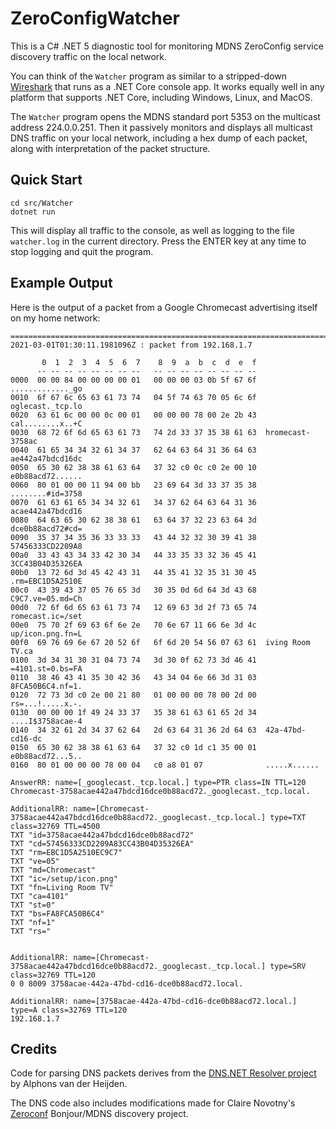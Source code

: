 # ZeroConfigWatcher

This is a C# .NET 5 diagnostic tool for monitoring MDNS ZeroConfig service discovery traffic on the local network.

You can think of the `Watcher` program as similar to a stripped-down
[Wireshark](https://www.wireshark.org/) that runs as a .NET Core console app.
It works equally well in any platform that supports .NET Core, including Windows,
Linux, and MacOS.

The `Watcher` program opens the MDNS standard port 5353 on the multicast address 224.0.0.251.
Then it passively monitors and displays all multicast DNS traffic on your local network,
including a hex dump of each packet, along with interpretation of the packet structure.

## Quick Start

```
cd src/Watcher
dotnet run
```

This will display all traffic to the console, as well as logging to the file `watcher.log` in the current directory.
Press the ENTER key at any time to stop logging and quit the program.

## Example Output

Here is the output of a packet from a Google Chromecast advertising itself on my home network:

```
=========================================================================
2021-03-01T01:30:11.1981096Z : packet from 192.168.1.7

       0  1  2  3  4  5  6  7    8  9  a  b  c  d  e  f
      -- -- -- -- -- -- -- --   -- -- -- -- -- -- -- --
0000  00 00 84 00 00 00 00 01   00 00 00 03 0b 5f 67 6f  ............._go
0010  6f 67 6c 65 63 61 73 74   04 5f 74 63 70 05 6c 6f  oglecast._tcp.lo
0020  63 61 6c 00 00 0c 00 01   00 00 00 78 00 2e 2b 43  cal........x..+C
0030  68 72 6f 6d 65 63 61 73   74 2d 33 37 35 38 61 63  hromecast-3758ac
0040  61 65 34 34 32 61 34 37   62 64 63 64 31 36 64 63  ae442a47bdcd16dc
0050  65 30 62 38 38 61 63 64   37 32 c0 0c c0 2e 00 10  e0b88acd72......
0060  80 01 00 00 11 94 00 bb   23 69 64 3d 33 37 35 38  ........#id=3758
0070  61 63 61 65 34 34 32 61   34 37 62 64 63 64 31 36  acae442a47bdcd16
0080  64 63 65 30 62 38 38 61   63 64 37 32 23 63 64 3d  dce0b88acd72#cd=
0090  35 37 34 35 36 33 33 33   43 44 32 32 30 39 41 38  57456333CD2209A8
00a0  33 43 43 34 33 42 30 34   44 33 35 33 32 36 45 41  3CC43B04D35326EA
00b0  13 72 6d 3d 45 42 43 31   44 35 41 32 35 31 30 45  .rm=EBC1D5A2510E
00c0  43 39 43 37 05 76 65 3d   30 35 0d 6d 64 3d 43 68  C9C7.ve=05.md=Ch
00d0  72 6f 6d 65 63 61 73 74   12 69 63 3d 2f 73 65 74  romecast.ic=/set
00e0  75 70 2f 69 63 6f 6e 2e   70 6e 67 11 66 6e 3d 4c  up/icon.png.fn=L
00f0  69 76 69 6e 67 20 52 6f   6f 6d 20 54 56 07 63 61  iving Room TV.ca
0100  3d 34 31 30 31 04 73 74   3d 30 0f 62 73 3d 46 41  =4101.st=0.bs=FA
0110  38 46 43 41 35 30 42 36   43 34 04 6e 66 3d 31 03  8FCA50B6C4.nf=1.
0120  72 73 3d c0 2e 00 21 80   01 00 00 00 78 00 2d 00  rs=...!.....x.-.
0130  00 00 00 1f 49 24 33 37   35 38 61 63 61 65 2d 34  ....I$3758acae-4
0140  34 32 61 2d 34 37 62 64   2d 63 64 31 36 2d 64 63  42a-47bd-cd16-dc
0150  65 30 62 38 38 61 63 64   37 32 c0 1d c1 35 00 01  e0b88acd72...5..
0160  80 01 00 00 00 78 00 04   c0 a8 01 07              .....x......

AnswerRR: name=[_googlecast._tcp.local.] type=PTR class=IN TTL=120
Chromecast-3758acae442a47bdcd16dce0b88acd72._googlecast._tcp.local.

AdditionalRR: name=[Chromecast-3758acae442a47bdcd16dce0b88acd72._googlecast._tcp.local.] type=TXT class=32769 TTL=4500
TXT "id=3758acae442a47bdcd16dce0b88acd72"
TXT "cd=57456333CD2209A83CC43B04D35326EA"
TXT "rm=EBC1D5A2510EC9C7"
TXT "ve=05"
TXT "md=Chromecast"
TXT "ic=/setup/icon.png"
TXT "fn=Living Room TV"
TXT "ca=4101"
TXT "st=0"
TXT "bs=FA8FCA50B6C4"
TXT "nf=1"
TXT "rs="


AdditionalRR: name=[Chromecast-3758acae442a47bdcd16dce0b88acd72._googlecast._tcp.local.] type=SRV class=32769 TTL=120
0 0 8009 3758acae-442a-47bd-cd16-dce0b88acd72.local.

AdditionalRR: name=[3758acae-442a-47bd-cd16-dce0b88acd72.local.] type=A class=32769 TTL=120
192.168.1.7

```

## Credits

Code for parsing DNS packets derives from the 
[DNS.NET Resolver project](https://www.codeproject.com/Articles/23673/DNS-NET-Resolver-C)
by Alphons van der Heijden.

The DNS code also includes modifications made for Claire Novotny's
[Zeroconf](https://github.com/novotnyllc/Zeroconf) Bonjour/MDNS discovery project.
